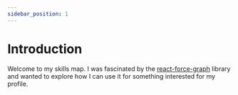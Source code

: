 ```yaml
---
sidebar_position: 1
---
```


# Introduction

Welcome to my skills map. I was fascinated by the [react-force-graph](https://github.com/vasturiano/react-force-graph) library
and wanted to explore how I can use it for something interested for my profile.
